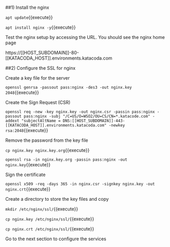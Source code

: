 ##1) Install the nginx

`apt update`{{execute}}

`apt install nginx -y`{{execute}}


Test the nginx setup by accessing the URL. You should see the nginx home page

https://[[HOST_SUBDOMAIN]]-80-[[KATACODA_HOST]].environments.katacoda.com

##2) Configure the SSL for nginx

Create a key file for the server

`openssl genrsa -passout pass:nginx -des3 -out nginx.key 2048`{{execute}}

Create the Sign Request (CSR)

`openssl req -new -key nginx.key -out nginx.csr -passin pass:nginx -passout pass:nginx -subj "/C=US/O=WSO2/OU=CS/CN=*.katacode.com" -addext "subjectAltName = DNS:[[HOST_SUBDOMAIN]]-443-[[KATACODA_HOST]].environments.katacoda.com" -newkey rsa:2048`{{execute}}

Remove the password from the key file

`cp nginx.key nginx.key.org`{{execute}}

`openssl rsa -in nginx.key.org -passin pass:nginx -out nginx.key`{{execute}}

Sign the certificate

`openssl x509 -req -days 365 -in nginx.csr -signkey nginx.key -out nginx.crt`{{execute}}

Create a directory to store the key files and copy

`mkdir /etc/nginx/ssl/`{{execute}}

`cp nginx.key /etc/nginx/ssl/`{{execute}}

`cp nginx.crt /etc/nginx/ssl/`{{execute}}


Go to the next section to configure the services
